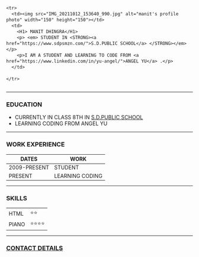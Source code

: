 
<html lang="en" dir="ltr">

<head>
  <meta charset="utf-8">
  <title>MANIT'S PERSONAL SITE</title>
</head>

<body>
  <table>

    <tr>
      <td><img src="IMG_20211012_153640_990.jpg" alt="manit's profile photo" width="150" height="150"></td>
      <td>
        <H1> MANIT DHINGRA</H1>
        <p> <em> STUDENT IN <STRONG><a href="https://www.sdpsmzn.com/">S.D.PUBLIC SCHOOL</a> </STRONG></em></p>
        <p>I AM A STUDENT AND LEARNING TO CODE FROM <a href="https://www.linkedin.com/in/yu-angel/">ANGEL YU</a> .</p>
      </td>

    </tr>




  </table>
  <hr>
  <h3>EDUCATION</h3>
  <UL>
    <li>CURRENTLY IN CLASS 8TH IN <a href="https://www.sdpsmzn.com/">S.D.PUBLIC SCHOOL</a></li>
    <li>LEARNING CODING FROM ANGEL YU</li>
  </UL>
  <hr>

  <h3>WORK EXPERIENCE</h3>
  <table>
    <tr>
      <thead>
        <th>DATES</th>
        <th>WORK</th>
      </thead>
      <td>2009-PRESENT</td>
      <td>STUDENT</td>
    </tr>
    <tr>
      <td>PRESENT</td>
      <td>LEARNING CODING</td>
    </tr>
  </table>
  <hr>
  <h3>SKILLS</h3>
  <table>
    <tr>
      <td>HTML</td>
      <td>⭐⭐</td>
    </tr>
    <tr>
      <td>PIANO</td>
      <td>⭐⭐⭐⭐</td>
    </tr>
  </table>
  <hr>


  <h3><a href="CONTACT.HTML">CONTACT DETAILS</a> </h3>



</body>

</html>

